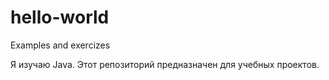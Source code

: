 # hello-world
Examples and exercizes

Я изучаю Java. Этот репозиторий предназначен для учебных проектов.
